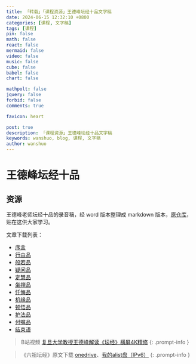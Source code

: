 ```yaml
---
title: 「转载」「课程资源」王德峰坛经十品文字稿
date: 2024-06-15 12:32:10 +0800
categories: [课程, 文字稿]
tags: [课程]
pin: false
math: false
react: false
mermaid: false
video: false
music: false
cube: false
babel: false
chart: false

mathpolt: false
jquery: false
forbid: false
comments: true

favicon: heart

post: true
description: 「课程资源」王德峰坛经十品文字稿
keywords: wanshuo, blog, 课程, 文字稿
author: wanshuo
---
```


# 王德峰坛经十品

## 资源

王德峰老师坛经十品的录音稿，经 word 版本整理成 markdown 版本，[原仓库](https://github.com/wansho/altar-sutra-wdf?tab=readme-ov-file)，贴在这供大家学习。

文章下载列表：

- [序言](https://pan.rainsin.cn:2000/d/blog/altar-sutra-wdf-main/altar-sutra-wdf-perface.md)
- [行由品](https://pan.rainsin.cn:2000/d/blog/altar-sutra-wdf-main/altar-sutra-wdf-01.md)
- [般若品](https://pan.rainsin.cn:2000/d/blog/altar-sutra-wdf-main/altar-sutra-wdf-02.md)
- [疑问品](https://pan.rainsin.cn:2000/d/blog/altar-sutra-wdf-main/altar-sutra-wdf-03.md)
- [定慧品](https://pan.rainsin.cn:2000/d/blog/altar-sutra-wdf-main/altar-sutra-wdf-04.md)
- [坐禅品](https://pan.rainsin.cn:2000/d/blog/altar-sutra-wdf-main/altar-sutra-wdf-05.md)
- [忏悔品](https://pan.rainsin.cn:2000/d/blog/altar-sutra-wdf-main/altar-sutra-wdf-06.md)
- [机缘品](https://pan.rainsin.cn:2000/d/blog/altar-sutra-wdf-main/altar-sutra-wdf-07.md)
- [顿悟品](https://pan.rainsin.cn:2000/d/blog/altar-sutra-wdf-main/altar-sutra-wdf-08.md)
- [护法品](https://pan.rainsin.cn:2000/d/blog/altar-sutra-wdf-main/altar-sutra-wdf-09.md)
- [付嘱品](https://pan.rainsin.cn:2000/d/blog/altar-sutra-wdf-main/altar-sutra-wdf-10.md)
- [结束语](https://pan.rainsin.cn:2000/d/blog/altar-sutra-wdf-main/altar-sutra-wdf-finish.md)

> B站视频 [复旦大学教授王德峰解读《坛经》横屏4K精修](https://www.bilibili.com/video/BV1uZ4y1D787)
{: .prompt-info }

>《六祖坛经》原文下载 [onedrive](https://1drv.ms/b/s!Aoer2cU5SlOFiPdvSTIHEoTLm2bgZg?e=PKjJFr)、[我的alist盘（IPv6）](https://pan.rainsin.cn:2000/d/blog/altar-sutra-wdf-main/%E5%85%AD%E7%A5%96%E5%9D%9B%E7%BB%8F.pdf)
{: .prompt-info }

